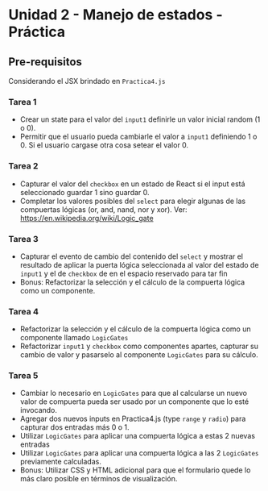 # Unidad 2 - Manejo de estados - Práctica

## Pre-requisitos

Considerando el JSX brindado en `Practica4.js`

### Tarea 1

- Crear un state para el valor del `input1` definirle un valor inicial random (1 o 0).
- Permitir que el usuario pueda cambiarle el valor a `input1` definiendo 1 o 0. Si el usuario cargase otra cosa setear el valor 0.

### Tarea 2

- Capturar el valor del `checkbox` en un estado de React si el input está seleccionado guardar 1 sino guardar 0.
- Completar los valores posibles del `select` para elegir algunas de las compuertas lógicas (or, and, nand, nor y xor). Ver: https://en.wikipedia.org/wiki/Logic_gate

### Tarea 3

- Capturar el evento de cambio del contenido del `select` y mostrar el resultado de aplicar la puerta lógica seleccionada al valor del estado de `input1` y el de `checkbox` de en el espacio reservado para tar fin
- Bonus: Refactorizar la selección y el cálculo de la compuerta lógica como un componente.

### Tarea 4

- Refactorizar la selección y el cálculo de la compuerta lógica como un componente llamado `LogicGates`
- Refactorizar `input1` y `checkbox` como componentes apartes, capturar su cambio de valor y pasarselo al componente `LogicGates` para su cálculo.

### Tarea 5

- Cambiar lo necesario en `LogicGates` para que al calcularse un nuevo valor de compuerta pueda ser usado por un componente que lo esté invocando.
- Agregar dos nuevos inputs en Practica4.js (type `range` y `radio`) para capturar dos entradas más 0 o 1.
- Utilizar `LogicGates` para aplicar una compuerta lógica a estas 2 nuevas entradas
- Utilizar `LogicGates` para aplicar una compuerta lógica a las 2 `LogicGates` previamente calculadas.
- Bonus: Utilizar CSS y HTML adicional para que el formulario quede lo más claro posible en términos de visualización.
